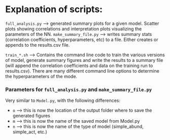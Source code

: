 
# Explanation of scripts: 


`full_analysis.py` --> generated summary plots for a given model. Scatter plots showing correlations and interpretation plots visualizing the parameters of the NN. 
`make_summary_file.py` --> writes summary stats (correlation coefficients, hyperparameters, etc) to a file. Either creates or appends to the results.csv file. 

`train_*.sh` --> Contains the command line code to train the various versions of model, generate summary figures and write the results to a summary file (will append the correlation coefficients and data on the training run to results.csv). There are many different command line options to determine the hyperparameters of the mode. 

### Parameters for `full_analysis.py` and `make_summary_file.py`
Very similar to `Model.py`, with the following differences: 
- `o` --> this is now the location of the output folder where to save the generated figures
- `m` --> this is now the name of the saved model from Model.py
- `n` --> this is now the name of the type of model (simple_abund, simple_act, etc.)


